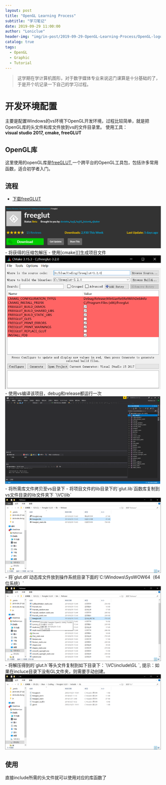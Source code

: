 ```yaml
---
layout: post
title: "OpenGL Learning Process"
subtitle: "学习笔记"
date: 2019-09-29 11:00:00
author: "Loniclue"
header-img: "img/in-post/2019-09-29-OpenGL-Learning-Process/OpenGL-logo.jpg"
catalog: true
tags: 
  - OpenGL
  - Graphic
  - Tutorial
---
```


>这学期在学计算机图形，对于数字媒体专业来说这门课算是十分基础的了，于是开个坑记录一下自己的学习过程。  

开发环境配置  
===========
主要是配置Windows的vs环境下OpenGL开发环境，过程比较简单，就是把OpenGL库的头文件和库文件放到vs的文件目录里。
使用工具：  
__visual studio 2017, cmake, freeGLUT__  

OpenGL库  
--------   
这里使用的openGL库是[freeGLUT][],一个跨平台的OpenGL工具包，包括许多常用函数，适合初学者入门。  

流程  
------ 
- [下载freeGLUT][]  
<img src="/img\in-post\2019-09-29-OpenGL-Learning-Process\freeglut.png">
- 将获得的压缩包解压  
- 使用[cmake][]生成项目文件  
<img src="/img\in-post\2019-09-29-OpenGL-Learning-Process\cmake.png">
- 使用vs编译该项目，debug和release都运行一次  
<img src="/img\in-post\2019-09-29-OpenGL-Learning-Process\vs.png">
- 将所需库文件拷贝至vs目录下
	- 将项目文件的lib目录下的`glut.lib`函数库复制到vs文件目录的lib文件夹下 `\VC\lib`
	<img src="/img\in-post\2019-09-29-OpenGL-Learning-Process\freeglut_lib.png">
	- 将`glut.dll`动态库文件放到操作系统目录下面的`C:\Windows\SysWOW64（64位系统）`  
	<img src="/img\in-post\2019-09-29-OpenGL-Learning-Process\freeglut_dll.png">
	- 将解压得到的`glut.h`等头文件复制到如下目录下：`\VC\include\GL `, 提示：如果在incluce目录下没有GL文件夹，则需要手动创建。  
	<img src="/img\in-post\2019-09-29-OpenGL-Learning-Process\include.png">

使用  
-------  
直接include所需的头文件就可以使用对应的库函数了

[freeGLUT]: https://www.khronos.org/opengl/wiki/Tools/FreeGLUT
[下载freeGLUT]: https://sourceforge.net/projects/freeglut/
[cmake]: https://cmake.org/download/